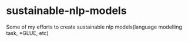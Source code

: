 # sustainable-nlp-models
Some of my efforts to create sustainable nlp models(language modelling task, *GLUE, etc)

